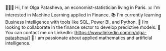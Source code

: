 👩🏼‍💻 Hi, I'm Olga Patasheva, an economist-statistician living in Paris.
📊 I'm interested in Machine Learning applied in Finance.
📚 I'm currently learning Business Intelligence with tools like SQL, Power BI, and Python.
🤝 I’m looking to collaborate in the finance sector to develop predictive models.
📩 You can contact me on LinkedIn: [https://www.linkedin.com/in/olga-patasheva/] 
🤖 I am passionate about applied mathematics and artificial intelligence.
